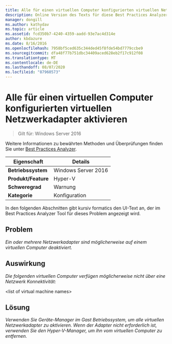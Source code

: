 ```yaml
---
title: Alle für einen virtuellen Computer konfigurierten virtuellen Netzwerkadapter aktivieren
description: Online Version des Texts für diese Best Practices Analyzer Regel.
manager: dongill
ms.author: kathydav
ms.topic: article
ms.assetid: fcd350b7-4240-4359-aadd-93e7ac4d314e
author: kbdazure
ms.date: 8/16/2016
ms.openlocfilehash: 7958bf5ced635c344ded45f8fde54bd7779ccbe9
ms.sourcegitcommit: dfa48f77b751dbc34409aced628eb2f17c912f08
ms.translationtype: MT
ms.contentlocale: de-DE
ms.lasthandoff: 08/07/2020
ms.locfileid: "87960573"
---
```

# <a name="enable-all-virtual-network-adapters-configured-for-a-virtual-machine"></a>Alle für einen virtuellen Computer konfigurierten virtuellen Netzwerkadapter aktivieren

>Gilt für: Windows Server 2016

Weitere Informationen zu bewährten Methoden und Überprüfungen finden Sie unter [Best Practices Analyzer](https://go.microsoft.com/fwlink/?LinkId=122786).

|Eigenschaft|Details|
|-|-|
|**Betriebssystem**|Windows Server 2016|
|**Produkt/Feature**|Hyper-V|
|**Schweregrad**|Warnung|
|**Kategorie**|Konfiguration|

In den folgenden Abschnitten gibt kursiv formatics den UI-Text an, der im Best Practices Analyzer Tool für dieses Problem angezeigt wird.

## <a name="issue"></a>Problem

*Ein oder mehrere Netzwerkadapter sind möglicherweise auf einem virtuellen Computer deaktiviert.*

## <a name="impact"></a>Auswirkung

*Die folgenden virtuellen Computer verfügen möglicherweise nicht über eine Netzwerk Konnektivität:*

\<list of virtual machine names>

## <a name="resolution"></a>Lösung

*Verwenden Sie Geräte-Manager im Gast Betriebssystem, um alle virtuellen Netzwerkadapter zu aktivieren. Wenn der Adapter nicht erforderlich ist, verwenden Sie den Hyper-V-Manager, um ihn vom virtuellen Computer zu entfernen.*



